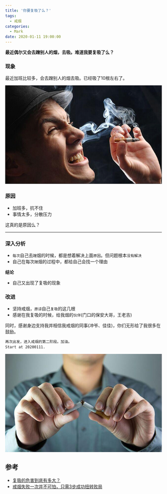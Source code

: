 ```yaml
---
title: '你要复吸了么？'
tags:
  - 戒烟
categories:
  - Mark
date: 2020-01-11 19:00:00
---
```


**最近偶尔又会去蹭别人的烟，去吸。难道我要复吸了么？**

### 现象

最近加班比较多，会去蹭别人的烟去吸。已经吸了10根左右了。

![Ciga](/img/DropCiga/Ciga.png)

### 原因

- 加班多，抗不住
- 事情太多，分散压力

这真的是原因么？

---

### 深入分析

- `每次`自己去`蹭`烟的时候，都是想着解决上面`原因`。但问题根本`没有解决`
- 自己在每次`蹭`烟的过程中，都给自己会找一个理由

**结论**

- 自己又出现了复吸的现象

### 改进

- 坚持戒烟，`原谅`自己`复吸`的这几根
- 感谢在我复吸的时候，给我烟的`伙伴`(门口的保安大哥，王老吉)

同时，感谢身边支持我并相信我戒烟的同事(冲爷、佳佳)，你们无形给了我很多在鼓励。


```markdown
再次出发，进入戒烟的第二阶段。加油。
Start at 20200111.
```

![BreakCiga](/img/DropCiga/BreakCiga.png)

## 参考
- [复吸的危害到底有多大？](https://zhuanlan.zhihu.com/p/31239791)
- [戒烟失败一次并不可怕，只需3步成功扭转败局](http://www.sohu.com/a/195748004_591215)